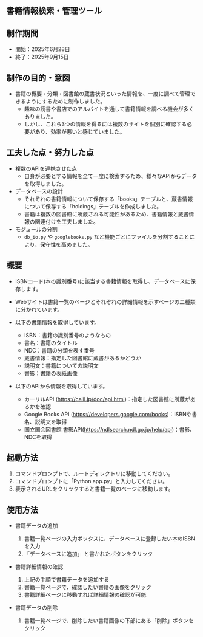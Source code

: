 ## 書籍情報検索・管理ツール

## 制作期間
- 開始：2025年6月28日
- 終了：2025年9月15日

## 制作の目的・意図
- 書籍の概要・分類・図書館の蔵書状況といった情報を、一度に調べて管理できるようにするために制作しました。
    - 趣味の読書や書店でのアルバイトを通して書籍情報を調べる機会が多くありました。
    - しかし、これら3つの情報を得るには複数のサイトを個別に確認する必要があり、効率が悪いと感じていました。

## 工夫した点・努力した点
- 複数のAPIを連携させた点
    - 自身が必要とする情報を全て一度に検索するため、様々なAPIからデータを取得しました。
- データベースの設計
    - それぞれの書籍情報について保存する「books」テーブルと、蔵書情報について保存する「holdings」テーブルを作成しました。
    - 書籍は複数の図書館に所蔵される可能性があるため、書籍情報と蔵書情報の関連付けを工夫しました。
- モジュールの分割
    - `db_io.py` や `googlebooks.py` など機能ごとにファイルを分割することにより、保守性を高めました。

## 概要
- ISBNコード(本の識別番号)に該当する書籍情報を取得し、データベースに保存します。
- Webサイトは書籍一覧のページとそれぞれの詳細情報を示すページの二種類に分かれています。

- 以下の書籍情報を取得しています。
    - ISBN：書籍の識別番号のようなもの
    - 書名：書籍のタイトル
    - NDC：書籍の分類を表す番号
    - 蔵書情報：指定した図書館に蔵書があるかどうか
    - 説明文：書籍についての説明文
    - 書影：書籍の表紙画像

- 以下のAPIから情報を取得しています。
    - カーリルAPI (https://calil.jp/doc/api.html)：指定した図書館に所蔵があるかを確認
    - Google Books API (https://developers.google.com/books)：ISBNや書名、説明文を取得
    - 国立国会図書館 書影API(https://ndlsearch.ndl.go.jp/help/api)：書影、NDCを取得

## 起動方法

1. コマンドプロンプトで、ルートディレクトリに移動してください。
2. コマンドプロンプトに「Python app.py」と入力してください。
3. 表示されるURLをクリックすると書籍一覧のページに移動します。

## 使用方法

- 書籍データの追加
    1. 書籍一覧ページの入力ボックスに、データベースに登録したい本のISBNを入力
    2. 「データベースに追加」 と書かれたボタンをクリック

- 書籍詳細情報の確認
    1. 上記の手順で書籍データを追加する
    2. 書籍一覧ページで、確認したい書籍の画像をクリック
    3. 書籍詳細ページに移動すれば詳細情報の確認が可能

- 書籍データの削除
    1. 書籍一覧ページで、削除したい書籍画像の下部にある「削除」ボタンをクリック





